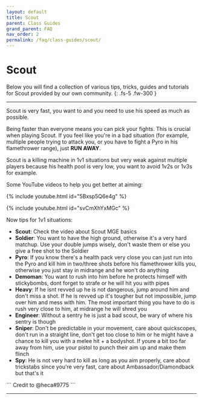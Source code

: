 ```yaml
---
layout: default
title: Scout
parent: Class Guides
grand_parent: FAQ
nav_order: 2
permalink: /faq/class-guides/scout/
---
```


# Scout
Below you will find a collection of various tips, tricks, guides and tutorials for Scout provided by our own community.
{: .fs-5 .fw-300 }

---

<div class="code-example" markdown="1">
Scout is very fast, you want to and you need to use his speed as much as possible.

Being faster than everyone means you can pick your fights. This is crucial when playing Scout. If you feel like you're in a bad situation (for example, multiple people trying to attack you, or you have to fight a Pyro in his flamethrower range), just __RUN AWAY__.

Scout is a killing machine in 1v1 situations but very weak against multiple players because his health pool is very low, you want to avoid 1v2s or 1v3s for example.

Some YouTube videos to help you get better at aiming:

{% include youtube.html id="5Bxsp5Q6e4g" %}

{% include youtube.html id="svCmXhYxMGc" %}

Now tips for 1v1 situations:
- **Scout**: Check the video about Scout MGE basics 
- **Soldier**: You want to have the high ground, otherwise it's a very hard matchup. Use your double jumps wisely, don't waste them or else you give a free shot to the Soldier
- **Pyro**: If you know there's a health pack very close you can just run into the Pyro and kill him in two/three shots before his flamethrower kills you, otherwise you just stay in midrange and he won't do anything
- **Demoman**: You want to rush into him before he protects himself with stickybombs, dont forget to strafe or he will hit you with pipes
- **Heavy**: If he isnt revved up he is not dangerous, jump around him and don't miss a shot. If he is revved up it's tougher but not impossible, jump over him and mess with him. The most important thing you have to do is rush very close to him, at midrange he will shred you
- **Engineer**: Without a sentry he is just a bad scout, be wary of where his sentry is though
- **Sniper**: Don't be predictable in your movement, care about quickscopes, don't run in a straight line, don't get too close to him or he might have a chance to kill you with a melee hit + a bodyshot. If youre a bit too far away from him, use your pistol to punch their aim up and make them flinch
- **Spy**: He is not very hard to kill as long as you aim properly, care about trickstabs since you're very fast, care about Ambassador/Diamondback but that's it
</div>
```
Credit to @heca#9775
```

---